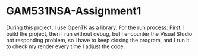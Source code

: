 # GAM531NSA-Assignment1
During this project, I use OpenTK as a library.
For the run process: First, I build the project, then I run without debug, but I encounter the Visual Studio not responding problem, so I have to keep closing the program, and I run it to check my render every time I adjust the code.
